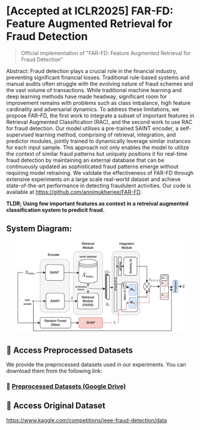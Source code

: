 # [Accepted at ICLR2025] FAR-FD: Feature Augmented Retrieval for Fraud Detection  
> Official implementation of "FAR-FD: Feature Augmented Retrieval for Fraud Detection"  

Abstract:
Fraud detection plays a crucial role in the financial industry, preventing significant financial losses. Traditional rule-based systems and manual audits often struggle with the evolving nature of fraud schemes and the vast volume of transactions. While traditional machine learning and deep learning methods have made headway, significant room for improvement remains with problems such as class imbalance, high feature cardinality and adversarial dynamics. To address these limitations, we propose FAR-FD, the first work to integrate a subset of important features in Retrieval Augmented Classification (RAC), and the second work to use RAC for fraud detection. Our model utilises a pre-trained SAINT encoder, a self-supervised learning method, comprising of retrieval, integration, and predictor modules, jointly trained to dynamically leverage similar instances for each input sample. This approach not only enables the model to utilize the context of similar fraud patterns but uniquely positions it for real-time fraud detection by maintaining an external database that can be continuously updated as sophisticated fraud patterns emerge without requiring model retraining. We validate the effectiveness of FAR-FD through extensive experiments on a large scale real-world dataset and achieve state-of-the-art performance in detecting fraudulent activities. Our code is available at https://github.com/annimukherjee/FAR-FD.

**TLDR; Using few important features as context in a retreival augmented classification system to predicit fraud.**



## System Diagram:

<div align="center">
    <img src="./resources/FAR-FD-Architecture-Diagram.png" width="90%">
</div>



## 📂 Access Preprocessed Datasets

We provide the preprocessed datasets used in our experiments. You can download them from the following link:

### 🔗 [**Preprocessed Datasets (Google Drive)**](https://drive.google.com/drive/folders/18Jp6mPx0kBI6_GV01fBAnj9RQtBOgOUG?usp=sharing)


## 📂 Access Original Dataset

https://www.kaggle.com/competitions/ieee-fraud-detection/data
